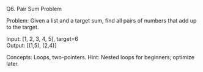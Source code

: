 Q6. Pair Sum Problem

Problem:
Given a list and a target sum, find all pairs of numbers that add up to the target.

Input: [1, 2, 3, 4, 5], target=6  
Output: [(1,5), (2,4)]

Concepts: Loops, two-pointers.
Hint: Nested loops for beginners; optimize later.
